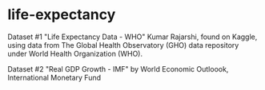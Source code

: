 # life-expectancy


Dataset #1 "Life Expectancy Data - WHO" Kumar Rajarshi, found on Kaggle, using data from The Global Health Observatory (GHO) data repository under World Health Organization (WHO).

Dataset #2 "Real GDP Growth - IMF" by World Economic Outloook, International Monetary Fund

